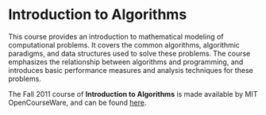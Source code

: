 # Introduction to Algorithms

This course provides an introduction to mathematical modeling of computational problems. It covers the common algorithms, algorithmic paradigms, and data structures used to solve these problems. The course emphasizes the relationship between algorithms and programming, and introduces basic performance measures and analysis techniques for these problems.

The Fall 2011 course of **Introduction to Algorithms** is made available by MIT OpenCourseWare, and can be found [here](https://ocw.mit.edu/courses/electrical-engineering-and-computer-science/6-006-introduction-to-algorithms-fall-2011/index.htm).
